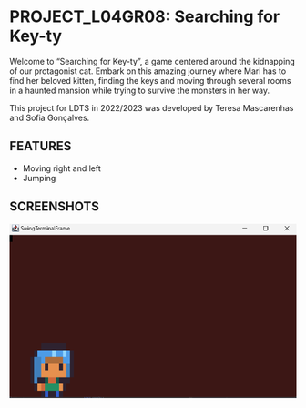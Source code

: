# PROJECT_L04GR08: Searching for Key-ty
Welcome to “Searching for Key-ty”, a game centered around the kidnapping of our protagonist cat. Embark on this amazing journey where Mari has to find her beloved kitten, finding the keys and moving through several rooms in a haunted mansion while trying to survive the monsters in her way.

This project for LDTS in 2022/2023 was developed by Teresa Mascarenhas and Sofia Gonçalves.

## FEATURES
- Moving right and left
- Jumping


## SCREENSHOTS
![](./projectST/docs/PNGs/screenshot1.png)
